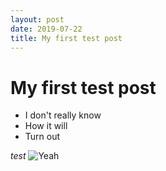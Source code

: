 ```yaml
---
layout: post
date: 2019-07-22
title: My first test post
---
```

# My first test post
- I don't really know
- How it will
- Turn out

*test* ![Yeah](img/stars-thumbnail.png "Title")
